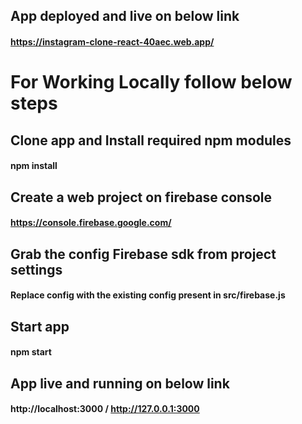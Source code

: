 ## App deployed and live on below link
#### https://instagram-clone-react-40aec.web.app/

# For Working Locally follow below steps

## Clone app and Install required npm modules
#### npm install

## Create a web project on firebase console
#### https://console.firebase.google.com/

## Grab the config Firebase sdk from project settings
#### Replace config with the existing config present in src/firebase.js

## Start app
#### npm start

## App live and running on below link
#### http://localhost:3000 / http://127.0.0.1:3000


